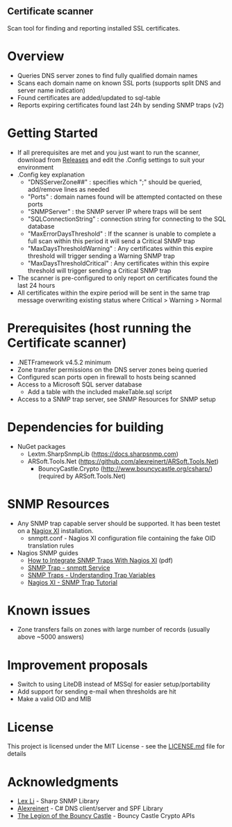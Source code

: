 ## Certificate scanner

Scan tool for finding and reporting installed SSL certificates.

# Overview

 - Queries DNS server zones to find fully qualified domain names
 - Scans each domain name on known SSL ports (supports split DNS and server name indication)
 - Found certificates are added/updated to sql-table
 - Reports expiring certificates found last 24h by sending SNMP traps (v2)
 
# Getting Started

 - If all prerequisites are met and you just want to run the scanner, download from [Releases](releases/) and edit the .Config settings to suit your environment
 - .Config key explanation
   - "DNSServerZone##" : specifies which "<DNS Server IP>;<DNS Zone>" should be queried, add/remove lines as needed
   - "Ports" : domain names found will be attempted contacted on these ports
   - "SNMPServer" : the SNMP server IP where traps will be sent
   - "SQLConnectionString" : connection string for connecting to the SQL database
   - "MaxErrorDaysThreshold" : If the scanner is unable to complete a full scan within this period it will send a Critical SNMP trap 
   - "MaxDaysThresholdWarning" : Any certificates within this expire threshold will trigger sending a Warning SNMP trap
   - "MaxDaysThresholdCritical" : Any certificates within this expire threshold will trigger sending a Critical SNMP trap
 - The scanner is pre-configured to only report on certificates found the last 24 hours
 - All certificates within the expire period will be sent in the same trap message overwriting existing status where Critical > Warning > Normal
 
# Prerequisites (host running the Certificate scanner)

 - .NETFramework v4.5.2 minimum
 - Zone transfer permissions on the DNS server zones being queried
 - Configured scan ports open in firewall to hosts being scanned
 - Access to a Microsoft SQL server database
   - Add a table with the included makeTable.sql script
 - Access to a SNMP trap server, see SNMP Resources for SNMP setup
 
# Dependencies for building

 - NuGet packages
   - Lextm.SharpSnmpLib (https://docs.sharpsnmp.com)
   - ARSoft.Tools.Net (https://github.com/alexreinert/ARSoft.Tools.Net)
	 - BouncyCastle.Crypto (http://www.bouncycastle.org/csharp/) (required by ARSoft.Tools.Net)

# SNMP Resources

 - Any SNMP trap capable server should be supported. It has been testet on a [Nagiox XI](https://www.nagios.com/products/nagios-xi/) installation.
	- snmptt.conf - Nagios XI configuration file containing the fake OID translation rules
 - Nagios SNMP guides
    - [How to Integrate SNMP Traps With Nagios XI](https://assets.nagios.com/downloads/nagiosxi/docs/Integrating_SNMP_Traps_With_Nagios_XI.pdf) (pdf)
	- [SNMP Trap - snmptt Service](https://support.nagios.com/kb/article.php?id=89)
	- [SNMP Traps - Understanding Trap Variables](https://support.nagios.com/kb/article/snmp-traps-understanding-trap-variables.html)
	- [Nagios XI - SNMP Trap Tutorial](https://support.nagios.com/kb/article/nagios-xi-snmp-trap-tutorial.html)
	
# Known issues

 - Zone transfers fails on zones with large number of records (usually above ~5000 answers)
	
# Improvement proposals
 
 - Switch to using LiteDB instead of MSSql for easier setup/portability
 - Add support for sending e-mail when thresholds are hit
 - Make a valid OID and MIB

# License

This project is licensed under the MIT License - see the [LICENSE.md](LICENSE.md) file for details

# Acknowledgments

 - [Lex Li](https://github.com/lextm) - Sharp SNMP Library
 - [Alexreinert](https://github.com/alexreinert) - C# DNS client/server and SPF Library 
 - [The Legion of the Bouncy Castle](http://www.bouncycastle.org/index.html) - Bouncy Castle Crypto APIs 

	


